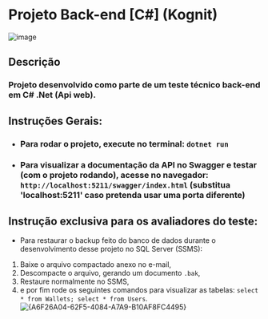 # Projeto Back-end [C#] (Kognit)

![image](https://github.com/user-attachments/assets/937b275f-c2f0-4a88-af85-6f4471fe253a)

## Descrição

### Projeto desenvolvido como parte de um teste técnico back-end em C# .Net (Api web).

## Instruções Gerais:

- ### Para rodar o projeto, execute no terminal: `dotnet run`

- ### Para visualizar a documentação da API no Swagger e testar (com o projeto rodando), acesse no navegador: `http://localhost:5211/swagger/index.html` (substitua 'localhost:5211' caso pretenda usar uma porta diferente)

## Instrução exclusiva para os avaliadores do teste:
  
- Para restaurar o backup feito do banco de dados durante o desenvolvimento desse projeto no SQL Server (SSMS):
  
1. Baixe o arquivo compactado anexo no e-mail,
2. Descompacte o arquivo, gerando um documento `.bak`,
3. Restaure normalmente no SSMS,
4. e por fim rode os seguintes comandos para visualizar as tabelas: `select * from Wallets; select * from Users`.
![{A6F26A04-62F5-4084-A7A9-B10AF8FC4495}](https://github.com/user-attachments/assets/507902a2-cdb8-4636-b9e7-18c64a017c3c)

